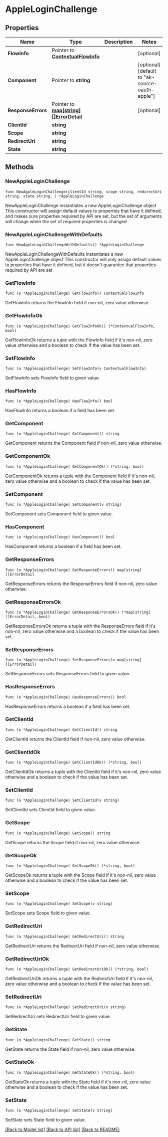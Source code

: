 # AppleLoginChallenge

## Properties

Name | Type | Description | Notes
------------ | ------------- | ------------- | -------------
**FlowInfo** | Pointer to [**ContextualFlowInfo**](ContextualFlowInfo.md) |  | [optional] 
**Component** | Pointer to **string** |  | [optional] [default to "ak-source-oauth-apple"]
**ResponseErrors** | Pointer to [**map[string][]ErrorDetail**](array.md) |  | [optional] 
**ClientId** | **string** |  | 
**Scope** | **string** |  | 
**RedirectUri** | **string** |  | 
**State** | **string** |  | 

## Methods

### NewAppleLoginChallenge

`func NewAppleLoginChallenge(clientId string, scope string, redirectUri string, state string, ) *AppleLoginChallenge`

NewAppleLoginChallenge instantiates a new AppleLoginChallenge object
This constructor will assign default values to properties that have it defined,
and makes sure properties required by API are set, but the set of arguments
will change when the set of required properties is changed

### NewAppleLoginChallengeWithDefaults

`func NewAppleLoginChallengeWithDefaults() *AppleLoginChallenge`

NewAppleLoginChallengeWithDefaults instantiates a new AppleLoginChallenge object
This constructor will only assign default values to properties that have it defined,
but it doesn't guarantee that properties required by API are set

### GetFlowInfo

`func (o *AppleLoginChallenge) GetFlowInfo() ContextualFlowInfo`

GetFlowInfo returns the FlowInfo field if non-nil, zero value otherwise.

### GetFlowInfoOk

`func (o *AppleLoginChallenge) GetFlowInfoOk() (*ContextualFlowInfo, bool)`

GetFlowInfoOk returns a tuple with the FlowInfo field if it's non-nil, zero value otherwise
and a boolean to check if the value has been set.

### SetFlowInfo

`func (o *AppleLoginChallenge) SetFlowInfo(v ContextualFlowInfo)`

SetFlowInfo sets FlowInfo field to given value.

### HasFlowInfo

`func (o *AppleLoginChallenge) HasFlowInfo() bool`

HasFlowInfo returns a boolean if a field has been set.

### GetComponent

`func (o *AppleLoginChallenge) GetComponent() string`

GetComponent returns the Component field if non-nil, zero value otherwise.

### GetComponentOk

`func (o *AppleLoginChallenge) GetComponentOk() (*string, bool)`

GetComponentOk returns a tuple with the Component field if it's non-nil, zero value otherwise
and a boolean to check if the value has been set.

### SetComponent

`func (o *AppleLoginChallenge) SetComponent(v string)`

SetComponent sets Component field to given value.

### HasComponent

`func (o *AppleLoginChallenge) HasComponent() bool`

HasComponent returns a boolean if a field has been set.

### GetResponseErrors

`func (o *AppleLoginChallenge) GetResponseErrors() map[string][]ErrorDetail`

GetResponseErrors returns the ResponseErrors field if non-nil, zero value otherwise.

### GetResponseErrorsOk

`func (o *AppleLoginChallenge) GetResponseErrorsOk() (*map[string][]ErrorDetail, bool)`

GetResponseErrorsOk returns a tuple with the ResponseErrors field if it's non-nil, zero value otherwise
and a boolean to check if the value has been set.

### SetResponseErrors

`func (o *AppleLoginChallenge) SetResponseErrors(v map[string][]ErrorDetail)`

SetResponseErrors sets ResponseErrors field to given value.

### HasResponseErrors

`func (o *AppleLoginChallenge) HasResponseErrors() bool`

HasResponseErrors returns a boolean if a field has been set.

### GetClientId

`func (o *AppleLoginChallenge) GetClientId() string`

GetClientId returns the ClientId field if non-nil, zero value otherwise.

### GetClientIdOk

`func (o *AppleLoginChallenge) GetClientIdOk() (*string, bool)`

GetClientIdOk returns a tuple with the ClientId field if it's non-nil, zero value otherwise
and a boolean to check if the value has been set.

### SetClientId

`func (o *AppleLoginChallenge) SetClientId(v string)`

SetClientId sets ClientId field to given value.


### GetScope

`func (o *AppleLoginChallenge) GetScope() string`

GetScope returns the Scope field if non-nil, zero value otherwise.

### GetScopeOk

`func (o *AppleLoginChallenge) GetScopeOk() (*string, bool)`

GetScopeOk returns a tuple with the Scope field if it's non-nil, zero value otherwise
and a boolean to check if the value has been set.

### SetScope

`func (o *AppleLoginChallenge) SetScope(v string)`

SetScope sets Scope field to given value.


### GetRedirectUri

`func (o *AppleLoginChallenge) GetRedirectUri() string`

GetRedirectUri returns the RedirectUri field if non-nil, zero value otherwise.

### GetRedirectUriOk

`func (o *AppleLoginChallenge) GetRedirectUriOk() (*string, bool)`

GetRedirectUriOk returns a tuple with the RedirectUri field if it's non-nil, zero value otherwise
and a boolean to check if the value has been set.

### SetRedirectUri

`func (o *AppleLoginChallenge) SetRedirectUri(v string)`

SetRedirectUri sets RedirectUri field to given value.


### GetState

`func (o *AppleLoginChallenge) GetState() string`

GetState returns the State field if non-nil, zero value otherwise.

### GetStateOk

`func (o *AppleLoginChallenge) GetStateOk() (*string, bool)`

GetStateOk returns a tuple with the State field if it's non-nil, zero value otherwise
and a boolean to check if the value has been set.

### SetState

`func (o *AppleLoginChallenge) SetState(v string)`

SetState sets State field to given value.



[[Back to Model list]](../README.md#documentation-for-models) [[Back to API list]](../README.md#documentation-for-api-endpoints) [[Back to README]](../README.md)


